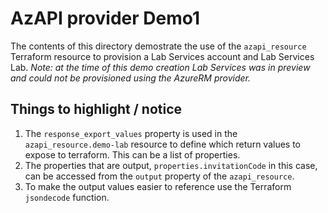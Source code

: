 # AzAPI provider Demo1

The contents of this directory demostrate the use of the `azapi_resource` Terraform resource to provision a Lab Services account and Lab Services Lab.
_Note: at the time of this demo creation Lab Services was in preview and could not be provisioned using the AzureRM provider._

## Things to  highlight / notice

1. The `response_export_values` property is used in the `azapi_resource.demo-lab` resource to define which return values to expose to terraform. This can be a list of properties.
1. The properties that are output, `properties.invitationCode` in this case, can be accessed from the `output` property of the `azapi_resource`. 
1. To make the output values easier to reference use the Terraform `jsondecode` function.
